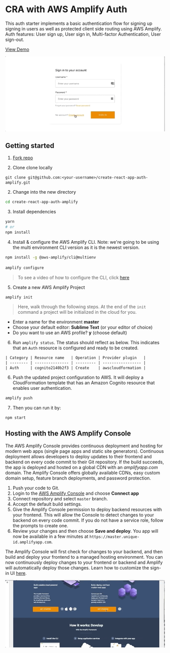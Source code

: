 # CRA with AWS Amplify Auth 

This auth starter implements a basic authentication flow for signing up signing in users as well as protected client side routing using AWS Amplify. Auth features: User sign up, User sign in, Multi-factor Authentication, User sign-out.

[View Demo](https://master.d2ka7y7551sk8n.amplifyapp.com/)

![Amplify Auth](src/images/auth.gif)

## Getting started

1. <a class="github-button" href="https://github.com/aws-samples/create-react-app-auth-amplify/fork" data-icon="octicon-repo-forked" aria-label="Fork repo">Fork repo</a>


2. Clone clone locally 
```
git clone git@github.com:<your-username>/create-react-app-auth-amplify.git
```

2. Change into the new directory

```sh
cd create-react-app-auth-amplify
```

3. Install dependencies

```sh
yarn
# or
npm install
```

4. Install & configure the AWS Amplify CLI. Note: we're going to be using the multi environment CLI version as it is the newest version.

```sh
npm install -g @aws-amplify/cli@multienv

amplify configure
```

> To see a video of how to configure the CLI, click [here](https://www.youtube.com/watch?v=fWbM5DLh25U)

5. Create a new AWS Amplify Project

```
amplify init
```

> Here, walk through the following steps. At the end of the `init` command a project will be initialized in the cloud for you.

- Enter a name for the environment __master__
- Choose your default editor: __Sublime Text__ (or your editor of choice)
- Do you want to use an AWS profile? __y__ (choose default)

6. Run `amplify status`. The status should reflect as below. This indicates that an `Auth` resource is configured and ready to be created.

```
| Category | Resource name   | Operation | Provider plugin   |
| -------- | --------------- | --------- | ----------------- |
| Auth     | cognito2140b2f3 | Create    | awscloudformation |
```

6. Push the updated project configuration to AWS. It will deploy a CloudFormation template that has an Amazon Cognito resource that enables user authentication.

```sh
amplify push
```

7. Then you can run it by:
```sh
npm start
```

## Hosting with the AWS Amplify Console

The AWS Amplify Console provides continuous deployment and hosting for modern web apps (single page apps and static site generators). Continuous deployment allows developers to deploy updates to their frontend and backend on every code commit to their Git repository. If the build succeeds, the app is deployed and hosted on a global CDN with an *amplifyapp.com* domain. The Amplify Console offers globally available CDNs, easy custom domain setup, feature branch deployments, and password protection.

1. Push your code to Git.
1. Login to the [AWS Amplify Console](https://console.aws.amazon.com/amplify/home) and choose **Connect app**
1. Connect repository and select `master` branch.
1. Accept the default build settings.
1. Give the Amplify Console permission to deploy backend resources with your frontend. This will allow the Console to detect changes to your backend on every code commit. If you do not have a service role, follow the prompts to create one.
1. Review your changes and then choose **Save and deploy**. You app will now be available in a few minutes at `https://master.unique-id.amplifyapp.com`.

The Amplify Console will first check for changes to your backend, and then build and deploy your frontend to a managed hosting environment. You can now continuously deploy changes to your frontend or backend and Amplify will automatically deploy those changes. Learn how to customize the sign-in UI [here](https://aws-amplify.github.io/docs/js/authentication#customize-ui).

<!-- <img src="https://github.com/swaminator/gatsby-auth-starter-aws-amplify/blob/master/src/images/amplify-console.gif" width="800"/> -->
![Amplify Console](src/images/amplifyconsole-cra.gif)

